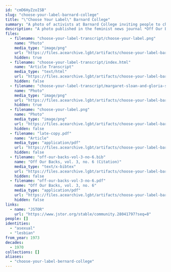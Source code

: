 ```yaml
---
id: "cmD6HyZzoISB"
slug: "choose-your-label-barnard-college"
title: "\"Choose Your Label\" Barnard College"
summary: "A photo of activists at Barnard College inviting people to choose their own label"
description: "A photo published in the feminist news journal *Off Our Backs* depicting activists at Barnard College inviting people to choose their own label, with \"asexual\" as one of the options"
files:
  - filename: "choose-your-label-transcript/choose-your-label.png"
    name: "Photo"
    media_type: "image/png"
    url: "https://files.acearchive.lgbt/artifacts/choose-your-label-barnard-college/choose-your-label-transcript/choose-your-label.png"
    hidden: true
  - filename: "choose-your-label-transcript/index.html"
    name: "Article Transcript"
    media_type: "text/html"
    url: "https://files.acearchive.lgbt/artifacts/choose-your-label-barnard-college/choose-your-label-transcript/index.html"
    hidden: false
  - filename: "choose-your-label-transcript/margaret-sloan-and-gloria-steinem.png"
    name: "Photo"
    media_type: "image/png"
    url: "https://files.acearchive.lgbt/artifacts/choose-your-label-barnard-college/choose-your-label-transcript/margaret-sloan-and-gloria-steinem.png"
    hidden: true
  - filename: "choose-your-label.png"
    name: "Photo"
    media_type: "image/png"
    url: "https://files.acearchive.lgbt/artifacts/choose-your-label-barnard-college/choose-your-label.png"
    hidden: false
  - filename: "late-copy.pdf"
    name: "Article"
    media_type: "application/pdf"
    url: "https://files.acearchive.lgbt/artifacts/choose-your-label-barnard-college/late-copy.pdf"
    hidden: false
  - filename: "off-our-backs-vol-3-no-6.bib"
    name: "Off Our Backs, vol. 3, no. 6 (Citation)"
    media_type: "text/x-bibtex"
    url: "https://files.acearchive.lgbt/artifacts/choose-your-label-barnard-college/off-our-backs-vol-3-no-6.bib"
    hidden: false
  - filename: "off-our-backs-vol-3-no-6.pdf"
    name: "Off Our Backs, vol. 3, no. 6"
    media_type: "application/pdf"
    url: "https://files.acearchive.lgbt/artifacts/choose-your-label-barnard-college/off-our-backs-vol-3-no-6.pdf"
    hidden: false
links:
  - name: "JSTOR"
    url: "https://www.jstor.org/stable/community.28041797?seq=8"
people: []
identities:
  - "asexual"
  - "lesbian"
from_year: 1973
decades:
  - 1970
collections: []
aliases:
  - "choose-your-label-bernard-college"
---
```

